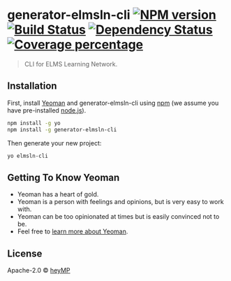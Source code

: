 # generator-elmsln-cli [![NPM version][npm-image]][npm-url] [![Build Status][travis-image]][travis-url] [![Dependency Status][daviddm-image]][daviddm-url] [![Coverage percentage][coveralls-image]][coveralls-url]
> CLI for ELMS Learning Network.

## Installation

First, install [Yeoman](http://yeoman.io) and generator-elmsln-cli using [npm](https://www.npmjs.com/) (we assume you have pre-installed [node.js](https://nodejs.org/)).

```bash
npm install -g yo
npm install -g generator-elmsln-cli
```

Then generate your new project:

```bash
yo elmsln-cli
```

## Getting To Know Yeoman

 * Yeoman has a heart of gold.
 * Yeoman is a person with feelings and opinions, but is very easy to work with.
 * Yeoman can be too opinionated at times but is easily convinced not to be.
 * Feel free to [learn more about Yeoman](http://yeoman.io/).

## License

Apache-2.0 © [heyMP]()


[npm-image]: https://badge.fury.io/js/generator-elmsln-cli.svg
[npm-url]: https://npmjs.org/package/generator-elmsln-cli
[travis-image]: https://travis-ci.org/heyMP/generator-elmsln-cli.svg?branch=master
[travis-url]: https://travis-ci.org/heyMP/generator-elmsln-cli
[daviddm-image]: https://david-dm.org/heyMP/generator-elmsln-cli.svg?theme=shields.io
[daviddm-url]: https://david-dm.org/heyMP/generator-elmsln-cli
[coveralls-image]: https://coveralls.io/repos/heyMP/generator-elmsln-cli/badge.svg
[coveralls-url]: https://coveralls.io/r/heyMP/generator-elmsln-cli
